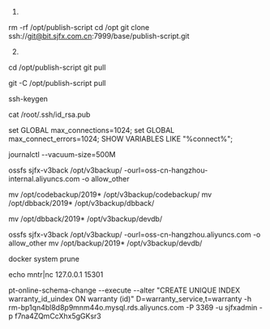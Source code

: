 1. 
rm -rf /opt/publish-script
cd /opt
git clone ssh://git@bit.sjfx.com.cn:7999/base/publish-script.git

2. 
cd  /opt/publish-script
git pull


git -C /opt/publish-script pull

ssh-keygen

cat /root/.ssh/id_rsa.pub


set GLOBAL max_connections=1024;
set GLOBAL max_connect_errors=1024;
SHOW VARIABLES LIKE "%connect%";

journalctl --vacuum-size=500M

ossfs sjfx-v3back /opt/v3backup/ -ourl=oss-cn-hangzhou-internal.aliyuncs.com -o allow_other


mv /opt/codebackup/2019* /opt/v3backup/codebackup/
mv /opt/dbback/2019* /opt/v3backup/dbback/

mv /opt/dbback/2019* /opt/v3backup/devdb/

ossfs sjfx-v3back /opt/v3backup/ -ourl=oss-cn-hangzhou.aliyuncs.com -o allow_other
mv /opt/backup/2019* /opt/v3backup/devdb/

docker system prune

echo mntr|nc 127.0.0.1 15301

pt-online-schema-change --execute --alter "CREATE UNIQUE INDEX warranty_id_uindex ON warranty (id)" D=warranty_service,t=warranty -h rm-bp1qn4bl8d8p9mnm44o.mysql.rds.aliyuncs.com -P 3369 -u sjfxadmin  -p f7na4ZQmCcXhx5gGKsr3 